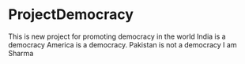 # ProjectDemocracy
This is new project for promoting democracy in the world 
India is a democracy
America is a democracy.
Pakistan is not a democracy
I  am Sharma

